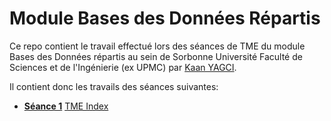 # Module Bases des Données Répartis

Ce repo contient le travail effectué lors des séances de TME du module Bases des Données répartis au sein de Sorbonne Université Faculté de Sciences et de l'Ingénierie (ex UPMC) par [Kaan YAGCI](https://kaanyagci.com).

Il contient donc les travails des séances suivantes:

- [**Séance 1**](./tmeIndex/Responses.md) [TME Index](http://www-bd.lip6.fr/wiki/site/enseignement/master/bdr/tmeindex)